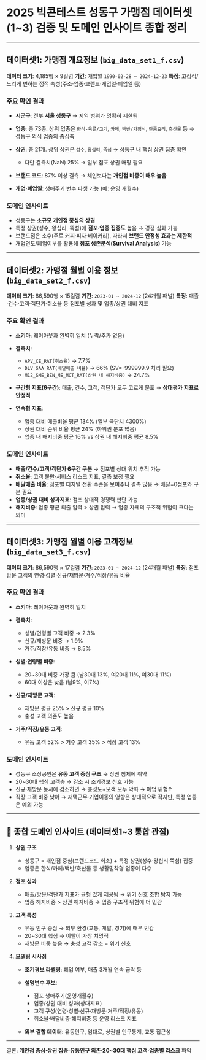 # 2025 빅콘테스트 성동구 가맹점 데이터셋(1~3) 검증 및 도메인 인사이트 종합 정리

---

## 데이터셋1: 가맹점 개요정보 (`big_data_set1_f.csv`)

**데이터 크기**: 4,185행 × 9컬럼
**기간**: 개업일 `1990-02-28 ~ 2024-12-23`
**특징**: 고정적/느리게 변하는 정적 속성(주소·업종·브랜드·개업일·폐업일 등)

### 주요 확인 결과

* **시군구**: 전부 **서울 성동구** → 지역 범위가 명확히 제한됨
* **업종**: 총 73종. 상위 업종은 `한식-육류/고기`, `카페`, `백반/가정식`, `단품요리`, `축산물` 등 → 성동구 외식 업종의 중심축
* **상권**: 총 21개. 상위 상권은 `성수`, `왕십리`, `뚝섬` → 성동구 내 핵심 상권 집중 확인

  * 다만 결측치(NaN) 25% → 일부 점포 상권 매핑 필요
* **브랜드 코드**: 87% 이상 결측 → 체인보다는 **개인점 비중이 매우 높음**
* **개업·폐업일**: 생애주기 변수 파생 가능 (예: 운영 개월수)

### 도메인 인사이트

* 성동구는 **소규모 개인점 중심의 상권**
* 특정 상권(성수, 왕십리, 뚝섬)에 **점포·업종 집중도** 높음 → 경쟁 심화 가능
* 브랜드점은 소수(주로 커피·피자·베이커리), 따라서 **브랜드 안정성 효과는 제한적**
* 개업연도/폐업여부를 활용해 **점포 생존분석(Survival Analysis)** 가능

---

## 데이터셋2: 가맹점 월별 이용 정보 (`big_data_set2_f.csv`)

**데이터 크기**: 86,590행 × 15컬럼
**기간**: `2023-01 ~ 2024-12` (24개월 패널)
**특징**: 매출·건수·고객·객단가·취소율 등 점포별 성과 및 업종/상권 대비 지표

### 주요 확인 결과

* **스키마**: 레이아웃과 완벽히 일치 (누락/추가 없음)
* **결측치**:

  * `APV_CE_RAT(취소율)` → 7.7%
  * `DLV_SAA_RAT(배달매출 비율)` → 66% (SV=-999999.9 처리 필요)
  * `M12_SME_BZN_ME_MCT_RAT(상권 내 해지비중)` → 24.7%
* **구간형 지표(6구간)**: 매출, 건수, 고객, 객단가 모두 고르게 분포 → **상대평가 지표로 안정적**
* **연속형 지표**:

  * 업종 대비 매출비율 평균 134% (일부 극단치 4300%)
  * 상권 대비 순위 비율 평균 24% (하위권 분포 많음)
  * 업종 내 해지비중 평균 16% vs 상권 내 해지비중 평균 8.5%

### 도메인 인사이트

* **매출/건수/고객/객단가 6구간 구분** → 점포별 상대 위치 추적 가능
* **취소율**: 고객 불만·서비스 리스크 지표, 결측 보정 필요
* **배달매출 비율**: 점포별 디지털 전환 수준을 보여주나 결측 많음 → 배달=0점포와 구분 필요
* **업종/상권 대비 성과지표**: 점포 상대적 경쟁력 판단 가능
* **해지비중**: 업종 평균 퇴출 압력 > 상권 압력 → 업종 자체의 구조적 위험이 크다는 의미

---

## 데이터셋3: 가맹점 월별 이용 고객정보 (`big_data_set3_f.csv`)

**데이터 크기**: 86,590행 × 17컬럼
**기간**: `2023-01 ~ 2024-12` (24개월 패널)
**특징**: 점포 방문 고객의 연령·성별·신규/재방문·거주/직장/유동 비율

### 주요 확인 결과

* **스키마**: 레이아웃과 완벽히 일치
* **결측치**:

  * 성별/연령별 고객 비중 → 2.3%
  * 신규/재방문 비중 → 1.9%
  * 거주/직장/유동 비중 → 8.5%
* **성별·연령별 비중**:

  * 20~30대 비중 가장 큼 (남30대 13%, 여20대 11%, 여30대 11%)
  * 60대 이상은 낮음 (남9%, 여7%)
* **신규/재방문 고객**:

  * 재방문 평균 25% > 신규 평균 10%
  * 충성 고객 의존도 높음
* **거주/직장/유동 고객**:

  * 유동 고객 52% > 거주 고객 35% > 직장 고객 13%

### 도메인 인사이트

* 성동구 소상공인은 **유동 고객 중심 구조** → 상권 침체에 취약
* 20~30대 핵심 고객층 → 감소 시 조기경보 신호 가능
* 신규·재방문 동시에 감소하면 → 충성도+모객 모두 악화 → 폐업 위험↑
* 직장 고객 비중 낮아 → 재택근무·기업이동의 영향은 상대적으로 작지만, 특정 업종은 예외 가능

---

## 🔎 종합 도메인 인사이트 (데이터셋1~3 통합 관점)

1. **상권 구조**

   * 성동구 = 개인점 중심(브랜드코드 희소) + 특정 상권(성수·왕십리·뚝섬) 집중
   * 업종은 한식/카페/백반/축산물 등 생활밀착형 업종이 다수

2. **점포 성과**

   * 매출/방문/객단가 지표가 균형 있게 제공됨 → 위기 신호 조합 탐지 가능
   * 업종 해지비중 > 상권 해지비중 → 업종 구조적 위험에 더 민감

3. **고객 특성**

   * 유동 인구 중심 → 외부 환경(교통, 개발, 경기)에 매우 민감
   * 20~30대 핵심 → 이탈이 가장 치명적
   * 재방문 비중 높음 → 충성 고객 감소 = 위기 신호

4. **모델링 시사점**

   * **조기경보 라벨링**: 폐업 여부, 매출 3개월 연속 급락 등
   * **설명변수 후보**:

     * 점포 생애주기(운영개월수)
     * 업종/상권 대비 성과(상대지표)
     * 고객 구성(연령·성별·신규·재방문·거주/직장/유동)
     * 취소율·배달비중·해지비중 등 운영 리스크 지표
   * **외부 결합 데이터**: 유동인구, 임대료, 상권별 인구통계, 교통 접근성

---

결론:
**개인점 중심·상권 집중·유동인구 의존·20~30대 핵심 고객·업종별 리스크** 파악

